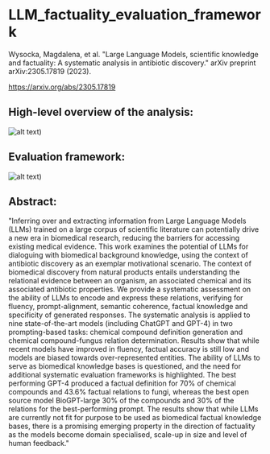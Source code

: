 # LLM_factuality_evaluation_framework

Wysocka, Magdalena, et al. "Large Language Models, scientific knowledge and factuality: A systematic analysis in antibiotic discovery." arXiv preprint arXiv:2305.17819 (2023).

https://arxiv.org/abs/2305.17819

## High-level overview of the analysis:
![alt text](https://github.com/digital-ECMT/LLM_factuality_evaluation_framework/blob/main/Figures/Figure1.png))

## Evaluation framework:
![alt text](https://github.com/digital-ECMT/LLM_factuality_evaluation_framework/blob/main/Figures/Figure3.png))



## Abstract:
"Inferring over and extracting information from Large Language Models (LLMs) trained on a large corpus of scientific literature can potentially drive a new era in biomedical research, reducing the barriers for accessing existing medical evidence. This work examines the potential of LLMs for dialoguing with biomedical background knowledge, using the context of antibiotic discovery as an exemplar motivational scenario. The context of biomedical discovery from natural products entails understanding the relational evidence between an organism, an associated chemical and its associated antibiotic properties. We provide a systematic assessment on the ability of LLMs to encode and express these relations, verifying for fluency, prompt-alignment, semantic coherence, factual knowledge and specificity of generated responses. The systematic analysis is applied to nine state-of-the-art models (including ChatGPT and GPT-4) in two prompting-based tasks: chemical compound definition generation and chemical compound-fungus relation determination. Results show that while recent models have improved in fluency, factual accuracy is still low and models are biased towards over-represented entities. The ability of LLMs to serve as biomedical knowledge bases is questioned, and the need for additional systematic evaluation frameworks is highlighted. The best performing GPT-4 produced a factual definition for 70% of chemical compounds and 43.6% factual relations to fungi, whereas the best open source model BioGPT-large 30% of the compounds and 30% of the relations for the best-performing prompt. The results show that while LLMs are currently not fit for purpose to be used as biomedical factual knowledge bases, there is a promising emerging property in the direction of factuality as the models become domain specialised, scale-up in size and level of human feedback."


